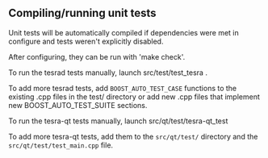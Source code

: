 Compiling/running unit tests
------------------------------------

Unit tests will be automatically compiled if dependencies were met in configure
and tests weren't explicitly disabled.

After configuring, they can be run with 'make check'.

To run the tesrad tests manually, launch src/test/test_tesra .

To add more tesrad tests, add `BOOST_AUTO_TEST_CASE` functions to the existing
.cpp files in the test/ directory or add new .cpp files that
implement new BOOST_AUTO_TEST_SUITE sections.

To run the tesra-qt tests manually, launch src/qt/test/tesra-qt_test

To add more tesra-qt tests, add them to the `src/qt/test/` directory and
the `src/qt/test/test_main.cpp` file.
